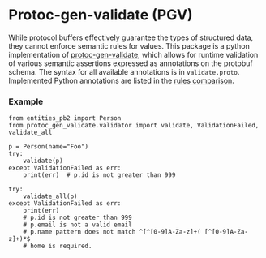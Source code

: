 # Protoc-gen-validate (PGV)
While protocol buffers effectively guarantee the types of structured data, 
they cannot enforce semantic rules for values. This package is a python implementation
of [protoc-gen-validate][pgv-home], which allows for runtime validation of various 
semantic assertions expressed as annotations on the protobuf schema. The syntax for all available annotations is
in `validate.proto`. Implemented Python annotations are listed in the [rules comparison][rules-comparison].

### Example
```python3
from entities_pb2 import Person
from protoc_gen_validate.validator import validate, ValidationFailed, validate_all

p = Person(name="Foo")
try:
    validate(p)
except ValidationFailed as err:
    print(err)  # p.id is not greater than 999
    
try:
    validate_all(p)
except ValidationFailed as err:
    print(err)  
    # p.id is not greater than 999
    # p.email is not a valid email
    # p.name pattern does not match ^[^[0-9]A-Za-z]+( [^[0-9]A-Za-z]+)*$
    # home is required.
```

[pgv-home]: https://github.com/envoyproxy/protoc-gen-validate
[rules-comparison]: https://github.com/envoyproxy/protoc-gen-validate/blob/main/rule_comparison.md